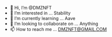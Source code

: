 - 👋 Hi, I’m @DMZNFT
- 👀 I’m interested in ... Stability
- 🌱 I’m currently learning ... Aave
- 💞️ I’m looking to collaborate on ... Anything
- 📫 How to reach me ... DMZNFT@GMAIL.COM

<!---
DMZNFT/DMZNFT is a ✨ special ✨ repository because its `README.md` (this file) appears on your GitHub profile.
You can click the Preview link to take a look at your changes.
--->

